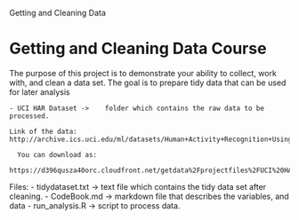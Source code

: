 Getting and Cleaning Data


Getting and Cleaning Data Course 
===============================================================================
The purpose of this project is to demonstrate your ability to collect, work with, and clean a data set. The goal is to prepare tidy data that can be used for later analysis

	- UCI HAR Dataset -> 	folder which contains the raw data to be processed.

	Link of the data:							http://archive.ics.uci.edu/ml/datasets/Human+Activity+Recognition+Using+Smartphones
            
      You can download as:
      https://d396qusza40orc.cloudfront.net/getdata%2Fprojectfiles%2FUCI%20HAR%20Dataset.zip 
            
Files:
	- tidydataset.txt ->	text file which contains the tidy data set after cleaning.
	- CodeBook.md ->	markdown	file that describes the variables, and data
	- run_analysis.R ->	script to process data.
